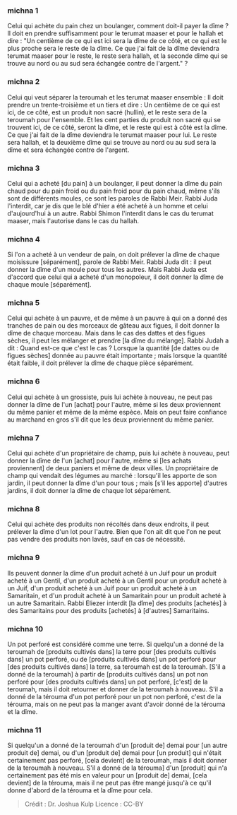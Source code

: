 
### michna 1
Celui qui achète du pain chez un boulanger, comment doit-il payer la dîme ? Il doit en prendre suffisamment pour le terumat maaser et pour le hallah et dire : "Un centième de ce qui est ici sera la dîme de ce côté, et ce qui est le plus proche sera le reste de la dîme. Ce que j'ai fait de la dîme deviendra terumat maaser pour le reste, le reste sera hallah, et la seconde dîme qui se trouve au nord ou au sud sera échangée contre de l'argent." ?

### michna 2
Celui qui veut séparer la teroumah et les terumat maaser ensemble : Il doit prendre un trente-troisième et un tiers et dire : Un centième de ce qui est ici, de ce côté, est un produit non sacré (hullin), et le reste sera de la teroumah pour l'ensemble. Et les cent parties du produit non sacré qui se trouvent ici, de ce côté, seront la dîme, et le reste qui est à côté est la dîme. Ce que j'ai fait de la dîme deviendra le terumat maaser pour lui. Le reste sera hallah, et la deuxième dîme qui se trouve au nord ou au sud sera la dîme et sera échangée contre de l'argent.

### michna 3
Celui qui a acheté [du pain] à un boulanger, il peut donner la dîme du pain chaud pour du pain froid ou du pain froid pour du pain chaud, même s'ils sont de différents moules, ce sont les paroles de Rabbi Meir. Rabbi Juda l'interdit, car je dis que le blé d'hier a été acheté à un homme et celui d'aujourd'hui à un autre. Rabbi Shimon l'interdit dans le cas du terumat maaser, mais l'autorise dans le cas du hallah.

### michna 4
Si l'on a acheté à un vendeur de pain, on doit prélever la dîme de chaque moisissure [séparément], parole de Rabbi Meir. Rabbi Juda dit : il peut donner la dîme d'un moule pour tous les autres. Mais Rabbi Juda est d'accord que celui qui a acheté d'un monopoleur, il doit donner la dîme de chaque moule [séparément].

### michna 5
Celui qui achète à un pauvre, et de même à un pauvre à qui on a donné des tranches de pain ou des morceaux de gâteau aux figues, il doit donner la dîme de chaque morceau. Mais dans le cas des dattes et des figues sèches, il peut les mélanger et prendre [la dîme du mélange]. Rabbi Judah a dit : Quand est-ce que c'est le cas ? Lorsque la quantité [de dattes ou de figues sèches] donnée au pauvre était importante ; mais lorsque la quantité était faible, il doit prélever la dîme de chaque pièce séparément.

### michna 6
Celui qui achète à un grossiste, puis lui achète à nouveau, ne peut pas donner la dîme de l'un [achat] pour l'autre, même si les deux proviennent du même panier et même de la même espèce. Mais on peut faire confiance au marchand en gros s'il dit que les deux proviennent du même panier.

### michna 7
Celui qui achète d'un propriétaire de champ, puis lui achète à nouveau, peut donner la dîme de l'un [achat] pour l'autre, même si [les achats proviennent] de deux paniers et même de deux villes. Un propriétaire de champ qui vendait des légumes au marché : lorsqu'il les apporte de son jardin, il peut donner la dîme d'un pour tous ; mais [s'il les apporte] d'autres jardins, il doit donner la dîme de chaque lot séparément.

### michna 8
Celui qui achète des produits non récoltés dans deux endroits, il peut prélever la dîme d'un lot pour l'autre. Bien que l'on ait dit que l'on ne peut pas vendre des produits non lavés, sauf en cas de nécessité.

### michna 9
Ils peuvent donner la dîme d'un produit acheté à un Juif pour un produit acheté à un Gentil, d'un produit acheté à un Gentil pour un produit acheté à un Juif, d'un produit acheté à un Juif pour un produit acheté à un Samaritain, et d'un produit acheté à un Samaritain pour un produit acheté à un autre Samaritain. Rabbi Eliezer interdit [la dîme] des produits [achetés] à des Samaritains pour des produits [achetés] à [d'autres] Samaritains.

### michna 10
Un pot perforé est considéré comme une terre. Si quelqu'un a donné de la teroumah de [produits cultivés dans] la terre pour [des produits cultivés dans] un pot perforé, ou de [produits cultivés dans] un pot perforé pour [des produits cultivés dans] la terre, sa teroumah est de la teroumah. [S'il a donné de la teroumah] à partir de [produits cultivés dans] un pot non perforé pour [des produits cultivés dans] un pot perforé, [c'est] de la teroumah, mais il doit retourner et donner de la teroumah à nouveau. S'il a donné de la térouma d'un pot perforé pour un pot non perforé, c'est de la térouma, mais on ne peut pas la manger avant d'avoir donné de la térouma et la dîme.

### michna 11
Si quelqu'un a donné de la teroumah d'un [produit de] demai pour [un autre produit de] demai, ou d'un [produit de] demai pour [un produit] qui n'était certainement pas perforé, [cela devient] de la teroumah, mais il doit donner de la teroumah à nouveau. S'il a donné de la térouma] d'un [produit] qui n'a certainement pas été mis en valeur pour un [produit de] demai, [cela devient] de la térouma, mais il ne peut pas être mangé jusqu'à ce qu'il donne d'abord de la térouma et la dîme pour cela.

>Crédit : Dr. Joshua Kulp
>Licence : CC-BY